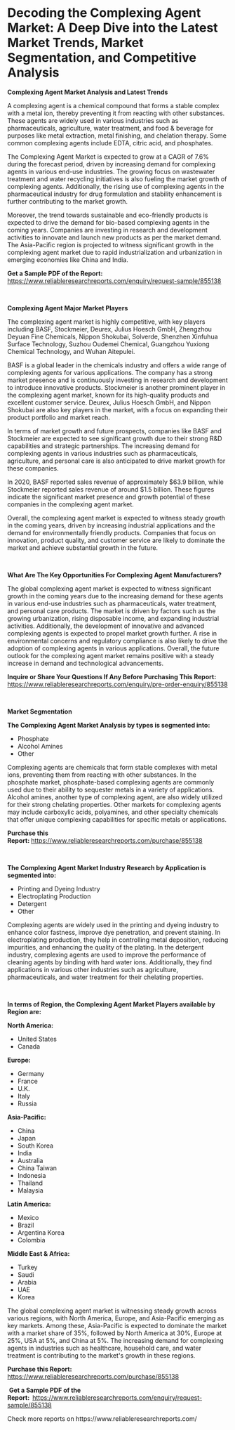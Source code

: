 <p><h1>Decoding the Complexing Agent Market: A Deep Dive into the Latest Market Trends, Market Segmentation, and Competitive Analysis</h1></p><p><strong>Complexing Agent Market Analysis and Latest Trends</strong></p>
<p><p>A complexing agent is a chemical compound that forms a stable complex with a metal ion, thereby preventing it from reacting with other substances. These agents are widely used in various industries such as pharmaceuticals, agriculture, water treatment, and food & beverage for purposes like metal extraction, metal finishing, and chelation therapy. Some common complexing agents include EDTA, citric acid, and phosphates.</p><p>The Complexing Agent Market is expected to grow at a CAGR of 7.6% during the forecast period, driven by increasing demand for complexing agents in various end-use industries. The growing focus on wastewater treatment and water recycling initiatives is also fueling the market growth of complexing agents. Additionally, the rising use of complexing agents in the pharmaceutical industry for drug formulation and stability enhancement is further contributing to the market growth.</p><p>Moreover, the trend towards sustainable and eco-friendly products is expected to drive the demand for bio-based complexing agents in the coming years. Companies are investing in research and development activities to innovate and launch new products as per the market demand. The Asia-Pacific region is projected to witness significant growth in the complexing agent market due to rapid industrialization and urbanization in emerging economies like China and India.</p></p>
<p><strong>Get a Sample PDF of the Report:&nbsp;</strong> <a href="https://www.reliableresearchreports.com/enquiry/request-sample/855138">https://www.reliableresearchreports.com/enquiry/request-sample/855138</a></p>
<p>&nbsp;</p>
<p><strong>Complexing Agent Major Market Players</strong></p>
<p><p>The complexing agent market is highly competitive, with key players including BASF, Stockmeier, Deurex, Julius Hoesch GmbH, Zhengzhou Deyuan Fine Chemicals, Nippon Shokubai, Solverde, Shenzhen Xinfuhua Surface Technology, Suzhou Oudemei Chemical, Guangzhou Yuxiong Chemical Technology, and Wuhan Aitepulei. </p><p>BASF is a global leader in the chemicals industry and offers a wide range of complexing agents for various applications. The company has a strong market presence and is continuously investing in research and development to introduce innovative products. Stockmeier is another prominent player in the complexing agent market, known for its high-quality products and excellent customer service. Deurex, Julius Hoesch GmbH, and Nippon Shokubai are also key players in the market, with a focus on expanding their product portfolio and market reach.</p><p>In terms of market growth and future prospects, companies like BASF and Stockmeier are expected to see significant growth due to their strong R&D capabilities and strategic partnerships. The increasing demand for complexing agents in various industries such as pharmaceuticals, agriculture, and personal care is also anticipated to drive market growth for these companies.</p><p>In 2020, BASF reported sales revenue of approximately $63.9 billion, while Stockmeier reported sales revenue of around $1.5 billion. These figures indicate the significant market presence and growth potential of these companies in the complexing agent market.</p><p>Overall, the complexing agent market is expected to witness steady growth in the coming years, driven by increasing industrial applications and the demand for environmentally friendly products. Companies that focus on innovation, product quality, and customer service are likely to dominate the market and achieve substantial growth in the future.</p></p>
<p>&nbsp;</p>
<p><strong>What Are The Key Opportunities For Complexing Agent Manufacturers?</strong></p>
<p><p>The global complexing agent market is expected to witness significant growth in the coming years due to the increasing demand for these agents in various end-use industries such as pharmaceuticals, water treatment, and personal care products. The market is driven by factors such as the growing urbanization, rising disposable income, and expanding industrial activities. Additionally, the development of innovative and advanced complexing agents is expected to propel market growth further. A rise in environmental concerns and regulatory compliance is also likely to drive the adoption of complexing agents in various applications. Overall, the future outlook for the complexing agent market remains positive with a steady increase in demand and technological advancements.</p></p>
<p><strong>Inquire or Share Your Questions If Any Before Purchasing This Report:</strong> <a href="https://www.reliableresearchreports.com/enquiry/pre-order-enquiry/855138">https://www.reliableresearchreports.com/enquiry/pre-order-enquiry/855138</a></p>
<p>&nbsp;</p>
<p><strong>Market Segmentation</strong></p>
<p><strong>The Complexing Agent Market Analysis by types is segmented into:</strong></p>
<p><ul><li>Phosphate</li><li>Alcohol Amines</li><li>Other</li></ul></p>
<p><p>Complexing agents are chemicals that form stable complexes with metal ions, preventing them from reacting with other substances. In the phosphate market, phosphate-based complexing agents are commonly used due to their ability to sequester metals in a variety of applications. Alcohol amines, another type of complexing agent, are also widely utilized for their strong chelating properties. Other markets for complexing agents may include carboxylic acids, polyamines, and other specialty chemicals that offer unique complexing capabilities for specific metals or applications.</p></p>
<p><strong>Purchase this Report:&nbsp;</strong><a href="https://www.reliableresearchreports.com/purchase/855138">https://www.reliableresearchreports.com/purchase/855138</a></p>
<p>&nbsp;</p>
<p><strong>The Complexing Agent Market Industry Research by Application is segmented into:</strong></p>
<p><ul><li>Printing and Dyeing Industry</li><li>Electroplating Production</li><li>Detergent</li><li>Other</li></ul></p>
<p><p>Complexing agents are widely used in the printing and dyeing industry to enhance color fastness, improve dye penetration, and prevent staining. In electroplating production, they help in controlling metal deposition, reducing impurities, and enhancing the quality of the plating. In the detergent industry, complexing agents are used to improve the performance of cleaning agents by binding with hard water ions. Additionally, they find applications in various other industries such as agriculture, pharmaceuticals, and water treatment for their chelating properties.</p></p>
<p>&nbsp;</p>
<p><strong>In terms of Region, the Complexing Agent Market Players available by Region are:</strong></p>
<p>
    <p> <strong> North America: </strong>
        <ul>
            <li>United States</li>
            <li>Canada</li>
        </ul>
        </p> 
    <p> <strong> Europe: </strong>
        <ul>
            <li>Germany</li>
            <li>France</li>
            <li>U.K.</li>
            <li>Italy</li>
            <li>Russia</li>
        </ul>
        </p> 
    <p> <strong> Asia-Pacific: </strong>
        <ul>
            <li>China</li>
            <li>Japan</li>
            <li>South Korea</li>
            <li>India</li>
            <li>Australia</li>
            <li>China Taiwan</li>
            <li>Indonesia</li>
            <li>Thailand</li>
            <li>Malaysia</li>
        </ul>
        </p> 
    <p> <strong> Latin America: </strong>
        <ul>
            <li>Mexico</li>
            <li>Brazil</li>
            <li>Argentina Korea</li>
            <li>Colombia</li>
        </ul>
        </p> 
    <p> <strong> Middle East & Africa: </strong>
        <ul>
            <li>Turkey</li>
            <li>Saudi</li>
            <li>Arabia</li>
            <li>UAE</li>
            <li>Korea</li>
        </ul>
    </p>
    </p>
<p><p>The global complexing agent market is witnessing steady growth across various regions, with North America, Europe, and Asia-Pacific emerging as key markets. Among these, Asia-Pacific is expected to dominate the market with a market share of 35%, followed by North America at 30%, Europe at 25%, USA at 5%, and China at 5%. The increasing demand for complexing agents in industries such as healthcare, household care, and water treatment is contributing to the market's growth in these regions.</p></p>
<p><strong>Purchase this Report: </strong><a href="https://www.reliableresearchreports.com/purchase/855138">https://www.reliableresearchreports.com/purchase/855138</a></p>
<p>&nbsp;<strong>Get a Sample PDF of the Report:&nbsp;&nbsp;</strong><a href="https://www.reliableresearchreports.com/enquiry/request-sample/855138">https://www.reliableresearchreports.com/enquiry/request-sample/855138</a></p>
<p><strong></strong></p>
<p>Check more reports on https://www.reliableresearchreports.com/</p>